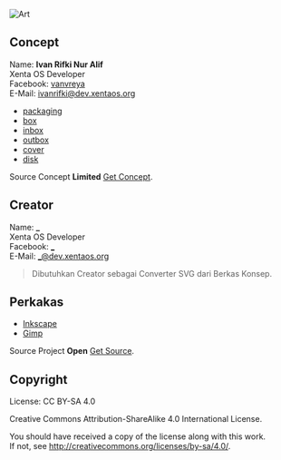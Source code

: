 ![Art][logo]

[logo]: https://raw.githubusercontent.com/xentaos/kesenian/master/project/design/dvd-packaging-box/dvd_packaging_box_xenta_os_art.png ""

## Concept
Name: **Ivan Rifki Nur Alif**  
Xenta OS Developer  
Facebook: [vanvreya](https://facebook.com/vanvreya)  
E-Mail: <ivanrifki@dev.xentaos.org>  
 * [packaging](concept/packaging.jpg)
 * [box](concept/)
 * [inbox](concept/inbox.jpg)
 * [outbox](concept/outbox.jpg)
 * [cover](concept/cover.jpg)
 * [disk](concept/disk.png)

Source Concept **Limited** [Get Concept](https://github.com/xentaos/kesenian/tree/master/project/design/dvd-packaging-box/concept).

## Creator
Name: **_**  
Xenta OS Developer  
Facebook: [_](https://facebook.com/_)   
E-Mail: <_@dev.xentaos.org>  
> Dibutuhkan Creator sebagai Converter SVG dari Berkas Konsep.

## Perkakas
 * [Inkscape](https://inkscape.org/)  
 * [Gimp](https://www.gimp.org/)  

Source Project **Open** [Get Source](https://github.com/xentaos/kesenian/tree/master/project/design/dvd-packaging-box/source).

## Copyright
License: CC BY-SA 4.0  

Creative Commons Attribution-ShareAlike 4.0 International License.  

You should have received a copy of the license along with this work.  
If not, see <http://creativecommons.org/licenses/by-sa/4.0/>.  
